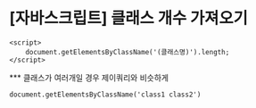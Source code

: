 # [자바스크립트] 클래스 개수 가져오기

```+javascript
<script>
    document.getElementsByClassName('(클래스명)').length;
</script>
```

*** 클래스가 여러개일 경우 제이쿼리와 비슷하게

```+javascript
document.getElementsByClassName('class1 class2')
```

